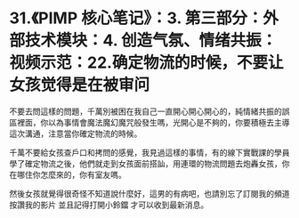# 31.《PIMP 核心笔记》：3. 第三部分：外部技术模块：4. 创造气氛、情绪共振：视频示范：22.确定物流的时候，不要让女孩觉得是在被审问

不要去問這樣的問題，千萬別被困在我自己一直開心開心開心的，純情緒共振的誤區裡面，你以為事情會魔法魔幻魔咒般發生嗎，光開心是不夠的，你要積極去主導這次溝通，注意當你確定物流的時候。

千萬不要給女孩查戶口和拷問的感覺，我見過這樣的事情，有的線下實戰課的學員學了確定物流之後，他們就走到女孩面前搭訕，用連環的物流問題去炮轟女孩，你在哪住你怎麼來的，你有室友嗎。

然後女孩就覺得很奇怪不知道說什麼好，這男的有病吧，也請別忘了訂閱我的頻道 按讚我的影片 並且記得打開小鈴鐺 才可以收到最新消息。